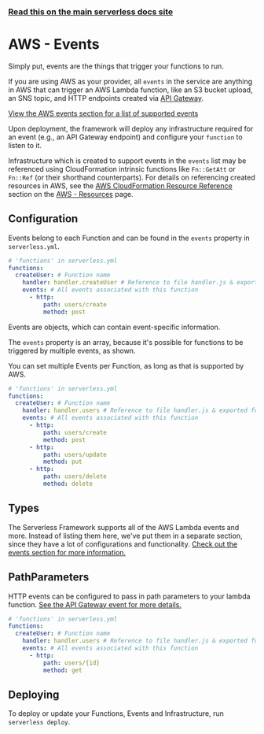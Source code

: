 <!--
title: Serverless Framework - AWS Lambda Guide - Events
menuText: Events
menuOrder: 6
description: Configuring AWS Lambda function events in the Serverless Framework
layout: Doc
-->

<!-- DOCS-SITE-LINK:START automatically generated  -->

### [Read this on the main serverless docs site](https://www.serverless.com/framework/docs/providers/aws/guide/events)

<!-- DOCS-SITE-LINK:END -->

# AWS - Events

Simply put, events are the things that trigger your functions to run.

If you are using AWS as your provider, all `events` in the service are anything in AWS that can trigger an AWS Lambda function, like an S3 bucket upload, an SNS topic, and HTTP endpoints created via [API Gateway](https://serverless.com/amazon-api-gateway/).

[View the AWS events section for a list of supported events](../events)

Upon deployment, the framework will deploy any infrastructure required for an event (e.g., an API Gateway endpoint) and configure your `function` to listen to it.

Infrastructure which is created to support events in the `events` list may be
referenced using CloudFormation intrinsic functions like `Fn::GetAtt` or
`Fn::Ref` (or their shorthand counterparts). For details on referencing created
resources in AWS, see the [AWS CloudFormation Resource
Reference](./resources.md#aws-cloudformation-resource-reference) section on the
[AWS - Resources](./resources.md) page.

## Configuration

Events belong to each Function and can be found in the `events` property in `serverless.yml`.

```yml
# 'functions' in serverless.yml
functions:
  createUser: # Function name
    handler: handler.createUser # Reference to file handler.js & exported function 'createUser'
    events: # All events associated with this function
      - http:
          path: users/create
          method: post
```

Events are objects, which can contain event-specific information.

The `events` property is an array, because it's possible for functions to be triggered by multiple events, as shown.

You can set multiple Events per Function, as long as that is supported by AWS.

```yml
# 'functions' in serverless.yml
functions:
  createUser: # Function name
    handler: handler.users # Reference to file handler.js & exported function 'users'
    events: # All events associated with this function
      - http:
          path: users/create
          method: post
      - http:
          path: users/update
          method: put
      - http:
          path: users/delete
          method: delete
```

## Types

The Serverless Framework supports all of the AWS Lambda events and more. Instead of listing them here, we've put them in a separate section, since they have a lot of configurations and functionality. [Check out the events section for more information.](../events)

## PathParameters

HTTP events can be configured to pass in path parameters to your lambda function. [See the API Gateway event for more details.](../events/apigateway.md#request-parameters)

```yml
# 'functions' in serverless.yml
functions:
  createUser: # Function name
    handler: handler.users # Reference to file handler.js & exported function 'users'
    events: # All events associated with this function
      - http:
          path: users/{id}
          method: get
```

## Deploying

To deploy or update your Functions, Events and Infrastructure, run `serverless deploy`.
